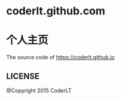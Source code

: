 # coderlt.github.com
个人主页
======

The source code of https://coderlt.github.io

LICENSE
------------

@Copyright 2015 CoderLT
